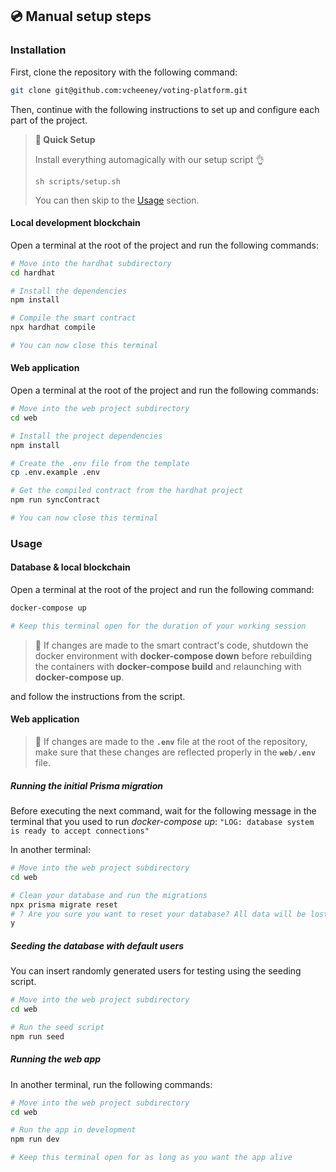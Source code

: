 ## 💿 Manual setup steps

### Installation

First, clone the repository with the following command:

```sh
git clone git@github.com:vcheeney/voting-platform.git
```

Then, continue with the following instructions to set up and configure each part of the project.

> **🏁 Quick Setup**
>
> Install everything automagically with our setup script 👌
>
> ```
> sh scripts/setup.sh
> ```
>
> You can then skip to the [Usage](#usage) section.

#### Local development blockchain

Open a terminal at the root of the project and run the following commands:

```sh
# Move into the hardhat subdirectory
cd hardhat

# Install the dependencies
npm install

# Compile the smart contract
npx hardhat compile

# You can now close this terminal
```

#### Web application

Open a terminal at the root of the project and run the following commands:

```sh
# Move into the web project subdirectory
cd web

# Install the project dependencies
npm install

# Create the .env file from the template
cp .env.example .env

# Get the compiled contract from the hardhat project
npm run syncContract

# You can now close this terminal
```

<!-- USAGE EXAMPLES -->

### Usage

#### Database & local blockchain

Open a terminal at the root of the project and run the following command:

```sh
docker-compose up

# Keep this terminal open for the duration of your working session
```

> 🚨 If changes are made to the smart contract's code, shutdown the docker environment with **docker-compose down** before rebuilding the containers with **docker-compose build** and relaunching with **docker-compose up**.

and follow the instructions from the script.

#### Web application

> 🚨 If changes are made to the **`.env`** file at the root of the repository, make sure that these changes are reflected properly in the **`web/.env`** file.

##### Running the initial Prisma migration

Before executing the next command, wait for the following message in the terminal that you used to run _docker-compose up_:
`"LOG: database system is ready to accept connections"`

In another terminal:

```sh
# Move into the web project subdirectory
cd web

# Clean your database and run the migrations
npx prisma migrate reset
# ? Are you sure you want to reset your database? All data will be lost. » (y/N)
y

```

##### Seeding the database with default users

You can insert randomly generated users for testing using the seeding script.

```bash
# Move into the web project subdirectory
cd web

# Run the seed script
npm run seed
```

##### Running the web app

In another terminal, run the following commands:

```sh
# Move into the web project subdirectory
cd web

# Run the app in development
npm run dev

# Keep this terminal open for as long as you want the app alive
```
